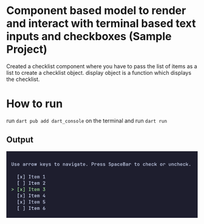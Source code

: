 # Component based model to render and interact with terminal based text inputs and checkboxes (Sample Project)

Created a checklist component where you have to pass the list of items as a list to create a checklist object. display object is a function which displays the checklist.

# How to run
run 
`
  dart pub add dart_console
`
on the terminal and run
`
  dart run
`

## Output

<img src="./assets/checklist.png" />
